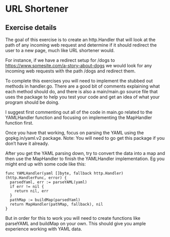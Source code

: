 # URL Shortener

## Exercise details

The goal of this exercise is to create an http.Handler that will look at the path of any incoming web request and determine if it should redirect the user to a new page, much like URL shortener would.

For instance, if we have a redirect setup for /dogs to https://www.somesite.com/a-story-about-dogs we would look for any incoming web requests with the path /dogs and redirect them.

To complete this exercises you will need to implement the stubbed out methods in handler.go. There are a good bit of comments explaining what each method should do, and there is also a main/main.go source file that uses the package to help you test your code and get an idea of what your program should be doing.

I suggest first commenting out all of the code in main.go related to the YAMLHandler function and focusing on implementing the MapHandler function first.

Once you have that working, focus on parsing the YAML using the gopkg.in/yaml.v2 package. Note: You will need to go get this package if you don’t have it already.

After you get the YAML parsing down, try to convert the data into a map and then use the MapHandler to finish the YAMLHandler implementation. Eg you might end up with some code like this:

```
func YAMLHandler(yaml []byte, fallback http.Handler) (http.HandlerFunc, error) {
  parsedYaml, err := parseYAML(yaml)
  if err != nil {
    return nil, err
  }
  pathMap := buildMap(parsedYaml)
  return MapHandler(pathMap, fallback), nil
}
```

But in order for this to work you will need to create functions like parseYAML and buildMap on your own. This should give you ample experience working with YAML data.